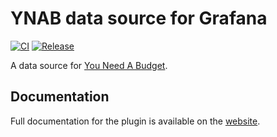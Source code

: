 # YNAB data source for Grafana

[![CI](https://github.com/marcusolsson/grafana-ynab-datasource/actions/workflows/ci.yml/badge.svg)](https://github.com/marcusolsson/grafana-ynab-datasource/actions/workflows/ci.yml)
[![Release](https://github.com/marcusolsson/grafana-ynab-datasource/actions/workflows/release.yml/badge.svg)](https://github.com/marcusolsson/grafana-ynab-datasource/actions/workflows/release.yml)

A data source for [You Need A Budget](https://youneedabudget.com).

## Documentation

Full documentation for the plugin is available on the [website](https://marcusolsson.github.io/grafana-ynab-datasource).
